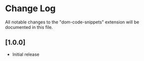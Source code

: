 # Change Log

All notable changes to the "dom-code-snippets" extension will be documented in this file.

## [1.0.0]

- Initial release
